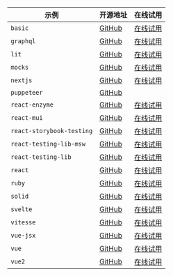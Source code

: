 | 示例                      | 开源地址                                                                                  | 在线试用                                                                                                                           |
| ------------------------- | ----------------------------------------------------------------------------------------- | ---------------------------------------------------------------------------------------------------------------------------------- |
| `basic` | [GitHub](https://github.com/vitest-dev/vitest/tree/main/examples/basic)                   | [在线试用](https://stackblitz.com/fork/github/vitest-dev/vitest/tree/main/examples/basic?initialPath=__vitest__)                   |
| `graphql` | [GitHub](https://github.com/vitest-dev/vitest/tree/main/examples/graphql)                 | [在线试用](https://stackblitz.com/fork/github/vitest-dev/vitest/tree/main/examples/graphql?initialPath=__vitest__)                 |
| `lit` | [GitHub](https://github.com/vitest-dev/vitest/tree/main/examples/lit)                     | [在线试用](https://stackblitz.com/fork/github/vitest-dev/vitest/tree/main/examples/lit?initialPath=__vitest__)                     |
| `mocks` | [GitHub](https://github.com/vitest-dev/vitest/tree/main/examples/mocks)                   | [在线试用](https://stackblitz.com/fork/github/vitest-dev/vitest/tree/main/examples/mocks?initialPath=__vitest__)                   |
| `nextjs` | [GitHub](https://github.com/vitest-dev/vitest/tree/main/examples/nextjs)                  | [在线试用](https://stackblitz.com/fork/github/vitest-dev/vitest/tree/main/examples/nextjs?initialPath=__vitest__)                  |
| `puppeteer` | [GitHub](https://github.com/vitest-dev/vitest/tree/main/examples/puppeteer)               |                                                                                                                                    |
| `react-enzyme` | [GitHub](https://github.com/vitest-dev/vitest/tree/main/examples/react-enzyme)            | [在线试用](https://stackblitz.com/fork/github/vitest-dev/vitest/tree/main/examples/react-enzyme?initialPath=__vitest__)            |
| `react-mui` | [GitHub](https://github.com/vitest-dev/vitest/tree/main/examples/react-mui)               | [在线试用](https://stackblitz.com/fork/github/vitest-dev/vitest/tree/main/examples/react-mui?initialPath=__vitest__)               |
| `react-storybook-testing` | [GitHub](https://github.com/vitest-dev/vitest/tree/main/examples/react-storybook-testing) | [在线试用](https://stackblitz.com/fork/github/vitest-dev/vitest/tree/main/examples/react-storybook-testing?initialPath=__vitest__) |
| `react-testing-lib-msw` | [GitHub](https://github.com/vitest-dev/vitest/tree/main/examples/react-testing-lib-msw)   | [在线试用](https://stackblitz.com/fork/github/vitest-dev/vitest/tree/main/examples/react-testing-lib-msw?initialPath=__vitest__)   |
| `react-testing-lib` | [GitHub](https://github.com/vitest-dev/vitest/tree/main/examples/react-testing-lib)       | [在线试用](https://stackblitz.com/fork/github/vitest-dev/vitest/tree/main/examples/react-testing-lib?initialPath=__vitest__)       |
| `react` | [GitHub](https://github.com/vitest-dev/vitest/tree/main/examples/react)                   | [在线试用](https://stackblitz.com/fork/github/vitest-dev/vitest/tree/main/examples/react?initialPath=__vitest__)                   |
| `ruby` | [GitHub](https://github.com/vitest-dev/vitest/tree/main/examples/ruby)                    | [在线试用](https://stackblitz.com/fork/github/vitest-dev/vitest/tree/main/examples/ruby?initialPath=__vitest__)                    |
| `solid` | [GitHub](https://github.com/vitest-dev/vitest/tree/main/examples/solid)                   | [在线试用](https://stackblitz.com/fork/github/vitest-dev/vitest/tree/main/examples/solid?initialPath=__vitest__)                   |
| `svelte` | [GitHub](https://github.com/vitest-dev/vitest/tree/main/examples/svelte)                  | [在线试用](https://stackblitz.com/fork/github/vitest-dev/vitest/tree/main/examples/svelte?initialPath=__vitest__)                  |
| `vitesse` | [GitHub](https://github.com/vitest-dev/vitest/tree/main/examples/vitesse)                 | [在线试用](https://stackblitz.com/fork/github/vitest-dev/vitest/tree/main/examples/vitesse?initialPath=__vitest__)                 |
| `vue-jsx` | [GitHub](https://github.com/vitest-dev/vitest/tree/main/examples/vue-jsx)                 | [在线试用](https://stackblitz.com/fork/github/vitest-dev/vitest/tree/main/examples/vue-jsx?initialPath=__vitest__)                 |
| `vue` | [GitHub](https://github.com/vitest-dev/vitest/tree/main/examples/vue)                     | [在线试用](https://stackblitz.com/fork/github/vitest-dev/vitest/tree/main/examples/vue?initialPath=__vitest__)                     |
| `vue2` | [GitHub](https://github.com/vitest-dev/vitest/tree/main/examples/vue2)                    | [在线试用](https://stackblitz.com/fork/github/vitest-dev/vitest/tree/main/examples/vue2?initialPath=__vitest__)                    |
